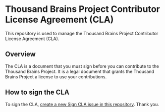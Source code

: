 # Thousand Brains Project Contributor License Agreement (CLA)

This repository is used to manage the Thousand Brains Project Contributor License Agreement (CLA).

## Overview

The CLA is a document that you must sign before you can contribute to the Thousand Brains Project. It is a legal document that grants the Thousand Brains Project a license to use your contributions.

## How to sign the CLA

To sign the CLA, [create a new Sign CLA issue in this repository](https://github.com/thousandbrainsproject/cla/issues/new?template=01_sign_cla.yml&labels=signature+CLA+v1&title=Contributor+License+Agreement+v1+Signature). Thank you.